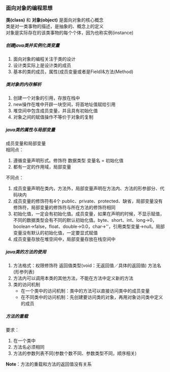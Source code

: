 ### 面向对象的编程思想    
**类(class)** 和 **对象(object)** 是面向对象的核心概念    
类是对一类事物的描述，是抽象的、概念上的定义      
对象是实际存在的该类事物的每个个体，因为也称实例(instance)
##### 创建java类并实例化类变量
1. 面向对象的编程关注于类的设计
2. 设计类实际上是设计类的成员
3. 基本的类的成员，属性(成员变量或者是Field)&方法(Method)     

##### 类对象的内存解析
1. 创建一个对象的引用，存放在栈中
2. new操作在堆中开辟一块空间，将首地址值赋给引用
3. 堆空间中包含成员变量，并且具有初始化值
4. 对象之间的赋值操作不等价于对象的复制

##### java类的属性与局部变量
成员变量和局部变量     
相同点：
1. 遵循变量声明形式。修饰符 数据类型 变量名 = 初始化值
2. 都有一定的作用域，局部变量

不同点：
1. 成员变量声明在类内，方法外，局部变量声明在方法内、方法的形参部分、代码块内
2. 成员变量的修饰符有4个 public、private、protected、缺省，局部变量没有修饰符，局部变量的修饰符与所在方法的修饰符相同
3. 初始化值，一定会有初始化值。成员变量，如果在声明的时候，不显示赋值，不同的数据类型会有不同的默认初始化值。byte、short、int、long->0，boolean->false，float、double->0.0，char->''，引用类型变量->null。局部变量没有默认的初始化值，一定要显式赋值
4. 成员变量存放在堆空间中，局部变量存放在栈空间中

##### java类的方法的使用
1. 方法格式：权限修饰符 返回值类型(void：无返回值／具体的返回值) 方法名(形参列表) 
2. 方法内可以调用本类的其他方法，不能在方法中定义新的方法
3. 类的访问机制
   * 在一个类中的访问机制：类中的方法可以直接访问类中的成员变量
   * 在不同类中的访问机制：先创建要访问类的对象，再用对象访问类中定义的成员

##### 方法的重载
要求：
1. 在一个类中
2. 方法名必须相同
3. 方法的参数列表不同(参数个数不同、参数类型不同，顺序相关)

**Note**：方法的重载和方法的返回值没有关系

